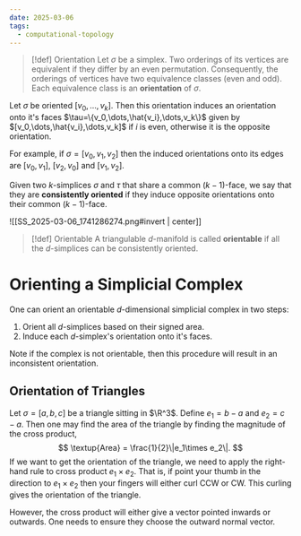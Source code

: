 ```yaml
---
date: 2025-03-06
tags:
  - computational-topology
---
```

> [!def] Orientation
> Let $\sigma$ be a simplex. Two orderings of its vertices are equivalent if they differ by an even permutation. Consequently, the orderings of vertices have two equivalence classes (even and odd). Each equivalence class is an **orientation** of $\sigma$.

Let $\sigma$ be oriented $[v_0,\dots,v_k]$. Then this orientation induces an orientation onto it's faces $\tau=\{v_0,\dots,\hat{v_i},\dots,v_k\}$ given by $[v_0,\dots,\hat{v_i},\dots,v_k]$ if $i$ is even, otherwise it is the opposite orientation.

For example, if $\sigma=[v_0,v_1,v_2]$ then the induced orientations onto its edges are $[v_0,v_1]$, $[v_2,v_0]$ and $[v_1,v_2]$.

Given two $k$-simplices $\sigma$ and $\tau$ that share a common $(k-1)$-face, we say that they are **consistently oriented** if they induce opposite orientations onto their common $(k-1)$-face.

![[SS_2025-03-06_1741286274.png#invert | center]]


> [!def] Orientable
> A triangulable $d$-manifold is called **orientable** if all the $d$-simplices can be consistently oriented.

# Orienting a Simplicial Complex

One can orient an orientable $d$-dimensional simplicial complex in two steps:
1. Orient all $d$-simplices based on their signed area.
2. Induce each $d$-simplex's orientation onto it's faces.

Note if the complex is not orientable, then this procedure will result in an inconsistent orientation.

## Orientation of Triangles

Let $\sigma=[a,b,c]$ be a triangle sitting in $\R^3$. Define $e_1=b-a$ and $e_2=c-a$. Then one may find the area of the triangle by finding the magnitude of the cross product,
$$
	\textup{Area} = \frac{1}{2}\|e_1\times e_2\|.
$$
If we want to get the orientation of the triangle, we need to apply the right-hand rule to cross product $e_1\times e_2$. That is, if point your thumb in the direction to $e_1\times e_2$ then your fingers will either curl CCW or CW. This curling gives the orientation of the triangle.

However, the cross product will either give a vector pointed inwards or outwards. One needs to ensure they choose the outward normal vector.